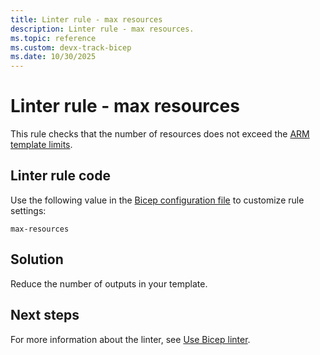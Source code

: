 ```yaml
---
title: Linter rule - max resources
description: Linter rule - max resources.
ms.topic: reference
ms.custom: devx-track-bicep
ms.date: 10/30/2025
---
```


# Linter rule - max resources

This rule checks that the number of resources does not exceed the [ARM template limits](../templates/best-practices.md#template-limits).

## Linter rule code

Use the following value in the [Bicep configuration file](bicep-config-linter.md) to customize rule settings:

`max-resources`

## Solution

Reduce the number of outputs in your template.

## Next steps

For more information about the linter, see [Use Bicep linter](./linter.md).
